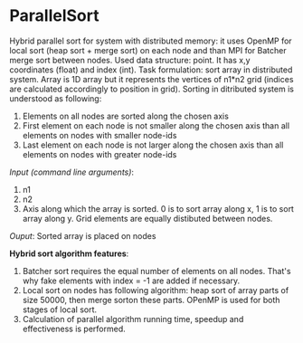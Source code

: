 # ParallelSort
Hybrid parallel sort for system with distributed memory: it uses OpenMP for local sort (heap sort + merge sort) on each node and than MPI for Batcher merge sort between nodes.
Used data structure: point. It has x,y coordinates (float) and index (int).
Task formulation: sort array in distributed system. Array is 1D array but it represents the vertices of n1*n2 grid (indices are calculated accordingly to position in grid). Sorting in ditributed system is understood as following:
  1. Elements on all nodes are sorted along the chosen axis
  2. First element on each node is not smaller along the chosen axis than all elements on nodes with smaller node-ids
  3. Last element on each node is not larger along the chosen axis than all elements on nodes with greater node-ids

*Input (command line arguments)*:
  1. n1
  2. n2
  3. Axis along which the array is sorted. 0 is to sort array along x, 1 is to sort array along y.
  Grid elements are equally distibuted between nodes.
  
*Ouput*:
  Sorted array is placed on nodes

**Hybrid sort algorithm features**:
  1. Batcher sort requires the equal number of elements on all nodes. That's why fake elements with index = -1 are added if necessary.
  2. Local sort on nodes has following algorithm: heap sort of array parts of size 50000, then merge sorton these parts. OPenMP is used for both stages of local sort.
  3. Calculation of parallel algorithm running time, speedup and effectiveness is performed. 
